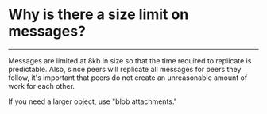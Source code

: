 # Why is there a size limit on messages?

---

Messages are limited at 8kb in size so that the time required to replicate is predictable.
Also, since peers will replicate all messages for peers they follow, it's important that peers do not create an unreasonable amount of work for each other.

If you need a larger object, use "blob attachments."
